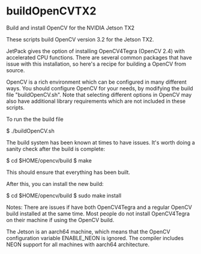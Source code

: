 # buildOpenCVTX2
Build and install OpenCV for the NVIDIA Jetson TX2

These scripts build OpenCV version 3.2 for the Jetson TX2.

JetPack gives the option of installing OpenCV4Tegra (OpenCV 2.4) with accelerated CPU functions. There are several common packages that have issue with this installation, so here's a recipe for building a OpenCV from source.

OpenCV is a rich environment which can be configured in many different ways. You should configure OpenCV for your needs, by modifying the build file "buildOpenCV.sh". Note that selecting different options in OpenCV may also have additional library requirements which are not included in these scripts.

To run the the build file

$ ./buildOpenCV.sh

The build system has been known at times to have issues. It's worth doing a sanity check after the build is complete:

$ cd $HOME/opencv/build
$ make

This should ensure that everything has been built.

After this, you can install the new build:

$ cd $HOME/opencv/build
$ sudo make install

Notes:
There are issues if have both OpenCV4Tegra and a regular OpenCV build installed at the same time. Most people do not install OpenCV4Tegra on their machine if using the OpenCV build.

The Jetson is an aarch64 machine, which means that the OpenCV configuration variable ENABLE_NEON is ignored. The compiler includes NEON support for all machines with aarch64 architecture.


 
